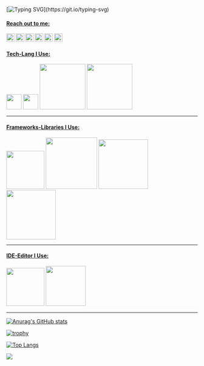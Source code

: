 
[![Typing SVG](https://readme-typing-svg.herokuapp.com?color=%2336BCF7&lines=Merhaba!;Ben+,+Ozan+Lütfü+Akaydın.;)](https://git.io/typing-svg)

#### <u>Reach out to me:</u> ####

[<img width="22" align="left" src="https://unpkg.com/simple-icons@v5/icons/github.svg"/>][Github]
[<img width="22" align="left" src="https://unpkg.com/simple-icons@v5/icons/linkedin.svg"/>][Linkedin]
[<img width="22" align="left" src="https://unpkg.com/simple-icons@v5/icons/medium.svg"/>][Medium]
[<img width="22" align="left" src="https://unpkg.com/simple-icons@v5/icons/stackoverflow.svg"/>][Stackoverflow]
[<img width="22" src="https://unpkg.com/simple-icons@v5/icons/hackerrank.svg" />][HackerRank]
[<img width="22" src="https://unpkg.com/simple-icons@v5/icons/codewars.svg" />][CodeWars]


#### <u>Tech-Lang I Use:</u> ####
<img src="https://pbs.twimg.com/profile_images/1278344911847223297/k1ginRMI.jpg" width="40">
<img src="https://stickker.net/wp-content/uploads/2021/04/020-CSharp-600x600.png" width="40">
<img src="https://www.freepnglogos.com/uploads/html5-logo-png/html5-logo-devextreme-multi-purpose-controls-html-javascript-3.png" width="120">
<img src="https://dataera.com.tr/wp-content/uploads/2018/07/mssql-logo-1-820x450.jpg" width="120">



<hr>

#### <u>Frameworks-Libraries I Use:</u> ####
<img src="https://miro.medium.com/max/610/1*-kLHasEkk2EK7aSQPlq8vA.png" width="100">
<img src="https://nhibernate.info/images/posts/2009/08/29/ninject-logo.png" width="135">
<img src="https://raw.githubusercontent.com/FluentValidation/FluentValidation/gh-pages/assets/images/logo/fluent-validation-logo.png" width="130">
<img src="https://miro.medium.com/max/700/1*VstWEsGPYwhDG2-KOBVrNQ.png" width="130">


<hr>

#### <u>IDE-Editor I Use:</u> ####
<img src="https://www.wizcase.com/wp-content/uploads/2021/05/visual-studio-logo.jpeg" width="100">
<img src="https://miro.medium.com/max/720/0*JQ3INI7sdhkF1T3R.png" width="105">

<hr>

[![Anurag's GitHub stats](https://github-readme-stats.vercel.app/api?username=oznakdn)](https://github.com/anuraghazra/github-readme-stats)

[![trophy](https://github-profile-trophy.vercel.app/?username=oznakdn)](https://github.com/ryo-ma/github-profile-trophy)


[![Top Langs](https://github-readme-stats.vercel.app/api/top-langs/?username=oznakdn&layout=compact)](https://github.com/anuraghazra/github-readme-stats)

![](https://komarev.com/ghpvc/?username=oznakdn&color=green)






[Github]:https://github.com/oznakdn
[Linkedin]:https://www.linkedin.com/in/ozan-l%C3%BCtf%C3%BC-akaydin/
[Medium]:https://medium.com/@ozanakaydin
[Stackoverflow]:https://stackoverflow.com/users/15339231/ozanakdn
[HackerRank]:https://www.hackerrank.com/ozanakaydin
[CodeWars]:https://coderbyte.com/profile/oznakdn



